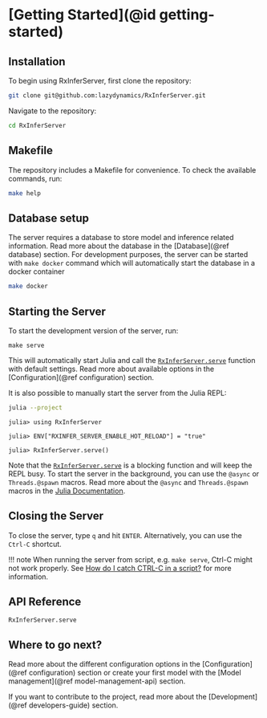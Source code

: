 # [Getting Started](@id getting-started)

## Installation

To begin using RxInferServer, first clone the repository:

```bash
git clone git@github.com:lazydynamics/RxInferServer.git
```

Navigate to the repository:

```bash
cd RxInferServer
```

## Makefile 

The repository includes a Makefile for convenience. To check the available commands, run:

```bash
make help
```

## Database setup

The server requires a database to store model and inference related information. Read more about the database in the [Database](@ref database) section. For development purposes, the server can be started with `make docker` command which will automatically start the database in a docker container

```bash
make docker
```

## Starting the Server

To start the development version of the server, run:

```
make serve
```

This will automatically start Julia and call the [`RxInferServer.serve`](@ref) function with default settings. Read more about available options in the [Configuration](@ref configuration) section.

It is also possible to manually start the server from the Julia REPL:

```bash
julia --project
```

```julia-repl
julia> using RxInferServer

julia> ENV["RXINFER_SERVER_ENABLE_HOT_RELOAD"] = "true"

julia> RxInferServer.serve()
```

Note that the [`RxInferServer.serve`](@ref) is a blocking function and will keep the REPL busy. To start the server in the background, you can use the `@async` or `Threads.@spawn` macros. Read more about the `@async` and `Threads.@spawn` macros in the [Julia Documentation](https://docs.julialang.org/en/v1/manual/parallel-computing/).

## Closing the Server

To close the server, type `q` and hit `ENTER`. Alternatively, you can use the `Ctrl-C` shortcut.

!!! note
    When running the server from script, e.g. `make serve`, Ctrl-C might not work properly. See [How do I catch CTRL-C in a script?](https://docs.julialang.org/en/v1/manual/faq/#catch-ctrl-c) for more information.

## API Reference

```@docs
RxInferServer.serve
```

## Where to go next?

Read more about the different configuration options in the [Configuration](@ref configuration) section or create your first model with the [Model management](@ref model-management-api) section.

If you want to contribute to the project, read more about the [Development](@ref developers-guide) section.